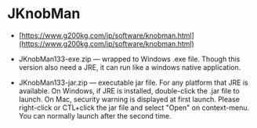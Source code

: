 # JKnobMan

- [https://www.g200kg.com/jp/software/knobman.html](https://www.g200kg.com/jp/software/knobman.html)

- JKnobMan133-exe.zip &#x2015; wrapped to Windows .exe file. Though this version also need a JRE, it can run like a windows native application.
- JKnobMan133-jar.zip &#x2015; executable jar file. For any platform that JRE is available. On Windows, if JRE is installed, double-click the .jar file to launch. On Mac, security warning is displayed at first launch. Please right-click or CTL+click the jar file and select "Open" on context-menu. You can normally launch after the second time.
